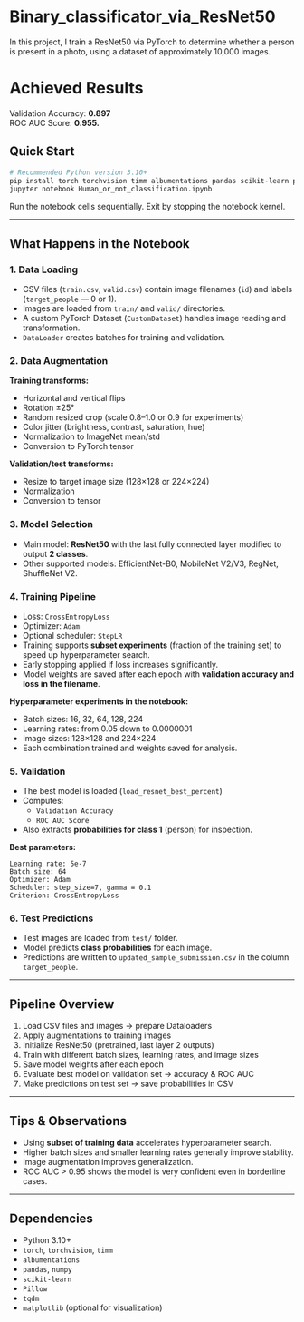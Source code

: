 # Binary_classificator_via_ResNet50
In this project, I train a ResNet50 via PyTorch to determine whether a person is present in a photo, using a dataset of approximately 10,000 images.

# Achieved Results
Validation Accuracy: **0.897** <br>
ROC AUC Score: **0.955.**


## Quick Start
```bash
# Recommended Python version 3.10+
pip install torch torchvision timm albumentations pandas scikit-learn pillow tqdm matplotlib
jupyter notebook Human_or_not_classification.ipynb
```

Run the notebook cells sequentially. Exit by stopping the notebook kernel.

---

## What Happens in the Notebook

### 1. Data Loading
- CSV files (`train.csv`, `valid.csv`) contain image filenames (`id`) and labels (`target_people` — 0 or 1).  
- Images are loaded from `train/` and `valid/` directories.  
- A custom PyTorch Dataset (`CustomDataset`) handles image reading and transformation.  
- `DataLoader` creates batches for training and validation.

### 2. Data Augmentation
**Training transforms:**
- Horizontal and vertical flips  
- Rotation ±25°  
- Random resized crop (scale 0.8–1.0 or 0.9 for experiments)  
- Color jitter (brightness, contrast, saturation, hue)  
- Normalization to ImageNet mean/std  
- Conversion to PyTorch tensor  

**Validation/test transforms:**
- Resize to target image size (128×128 or 224×224)  
- Normalization  
- Conversion to tensor  

### 3. Model Selection
- Main model: **ResNet50** with the last fully connected layer modified to output **2 classes**.  
- Other supported models: EfficientNet-B0, MobileNet V2/V3, RegNet, ShuffleNet V2.  

### 4. Training Pipeline
- Loss: `CrossEntropyLoss`  
- Optimizer: `Adam`  
- Optional scheduler: `StepLR`  
- Training supports **subset experiments** (fraction of the training set) to speed up hyperparameter search.  
- Early stopping applied if loss increases significantly.  
- Model weights are saved after each epoch with **validation accuracy and loss in the filename**.  

**Hyperparameter experiments in the notebook:**
- Batch sizes: 16, 32, 64, 128, 224  
- Learning rates: from 0.05 down to 0.0000001  
- Image sizes: 128×128 and 224×224  
- Each combination trained and weights saved for analysis.

### 5. Validation
- The best model is loaded (`load_resnet_best_percent`)  
- Computes:
  - `Validation Accuracy`  
  - `ROC AUC Score`  
- Also extracts **probabilities for class 1** (person) for inspection.  

**Best parameters:**
```
Learning rate: 5e-7
Batch size: 64
Optimizer: Adam
Scheduler: step_size=7, gamma = 0.1
Criterion: CrossEntropyLoss
```

### 6. Test Predictions
- Test images are loaded from `test/` folder.  
- Model predicts **class probabilities** for each image.  
- Predictions are written to `updated_sample_submission.csv` in the column `target_people`.

---

## Pipeline Overview
1. Load CSV files and images → prepare Dataloaders  
2. Apply augmentations to training images  
3. Initialize ResNet50 (pretrained, last layer 2 outputs)  
4. Train with different batch sizes, learning rates, and image sizes  
5. Save model weights after each epoch  
6. Evaluate best model on validation set → accuracy & ROC AUC  
7. Make predictions on test set → save probabilities in CSV  

---

## Tips & Observations
- Using **subset of training data** accelerates hyperparameter search.  
- Higher batch sizes and smaller learning rates generally improve stability.  
- Image augmentation improves generalization.  
- ROC AUC > 0.95 shows the model is very confident even in borderline cases.  

---

## Dependencies
- Python 3.10+  
- `torch`, `torchvision`, `timm`  
- `albumentations`  
- `pandas`, `numpy`  
- `scikit-learn`  
- `Pillow`  
- `tqdm`  
- `matplotlib` (optional for visualization)


